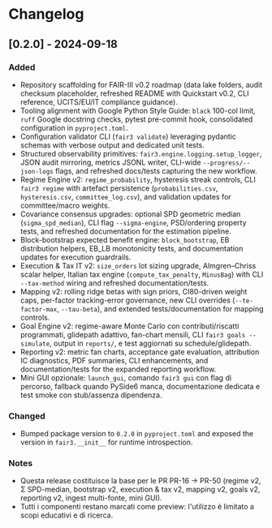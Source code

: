 # Changelog

## [0.2.0] - 2024-09-18
### Added
- Repository scaffolding for FAIR-III v0.2 roadmap (data lake folders, audit checksum placeholder, refreshed README with
  Quickstart v0.2, CLI reference, UCITS/EU/IT compliance guidance).
- Tooling alignment with Google Python Style Guide: `black` 100-col limit, `ruff` Google docstring checks, pytest pre-commit
  hook, consolidated configuration in `pyproject.toml`.
- Configuration validator CLI (`fair3 validate`) leveraging pydantic schemas with verbose output and
  dedicated unit tests.
- Structured observability primitives: `fair3.engine.logging.setup_logger`, JSON audit mirroring, metrics
  JSONL writer, CLI-wide `--progress/--json-logs` flags, and refreshed docs/tests capturing the new
  workflow.
- Regime Engine v2: `regime_probability`, hysteresis streak controls, CLI `fair3 regime` with artefact
  persistence (`probabilities.csv`, `hysteresis.csv`, `committee_log.csv`), and validation updates for
  committee/macro weights.
- Covariance consensus upgrades: optional SPD geometric median (`sigma_spd_median`), CLI flag
  `--sigma-engine`, PSD/ordering property tests, and refreshed documentation for the estimation
  pipeline.
- Block-bootstrap expected benefit engine: `block_bootstrap`, EB distribution helpers, EB_LB
  monotonicity tests, and documentation updates for execution guardrails.
- Execution & Tax IT v2: `size_orders` lot sizing upgrade, Almgren–Chriss scalar
  helper, Italian tax engine (`compute_tax_penalty`, `MinusBag`) with CLI
  `--tax-method` wiring and refreshed documentation/tests.
- Mapping v2: rolling ridge betas with sign priors, CI80-driven weight caps,
  per-factor tracking-error governance, new CLI overrides (`--te-factor-max`,
  `--tau-beta`), and extended tests/documentation for mapping controls.
- Goal Engine v2: regime-aware Monte Carlo con contributi/riscatti programmati,
  glidepath adattivo, fan-chart mensili, CLI `fair3 goals --simulate`, output in
  `reports/`, e test aggiornati su schedule/glidepath.
- Reporting v2: metric fan charts, acceptance gate evaluation, attribution IC
  diagnostics, PDF summaries, CLI enhancements, and documentation/tests for the
  expanded reporting workflow.
- Mini GUI opzionale: `launch_gui`, comando `fair3 gui` con flag di percorso,
  fallback quando PySide6 manca, documentazione dedicata e test smoke con
  stub/assenza dipendenza.

### Changed
- Bumped package version to `0.2.0` in `pyproject.toml` and exposed the version in `fair3.__init__` for runtime introspection.

### Notes
- Questa release costituisce la base per le PR PR-16 → PR-50 (regime v2, Σ SPD-median, bootstrap v2, execution & tax v2,
  mapping v2, goals v2, reporting v2, ingest multi-fonte, mini GUI).
- Tutti i componenti restano marcati come preview: l'utilizzo è limitato a scopi educativi e di ricerca.
